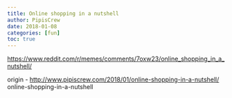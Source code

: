 ```yaml
---
title: Online shopping in a nutshell
author: PipisCrew
date: 2018-01-08
categories: [fun]
toc: true
---
```


https://www.reddit.com/r/memes/comments/7oxw23/online_shopping_in_a_nutshell/

origin - http://www.pipiscrew.com/2018/01/online-shopping-in-a-nutshell/ online-shopping-in-a-nutshell